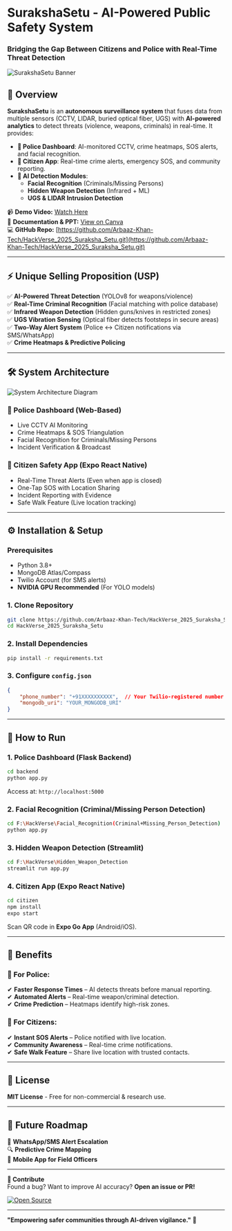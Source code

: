 # **SurakshaSetu - AI-Powered Public Safety System**  
### **Bridging the Gap Between Citizens and Police with Real-Time Threat Detection**  

![SurakshaSetu Banner](https://via.placeholder.com/1200x400?text=SurakshaSetu+-+AI+for+Public+Safety)  

## **🚀 Overview**  
**SurakshaSetu** is an **autonomous surveillance system** that fuses data from multiple sensors (CCTV, LIDAR, buried optical fiber, UGS) with **AI-powered analytics** to detect threats (violence, weapons, criminals) in real-time. It provides:  
- **👮 Police Dashboard**: AI-monitored CCTV, crime heatmaps, SOS alerts, and facial recognition.  
- **👥 Citizen App**: Real-time crime alerts, emergency SOS, and community reporting.  
- **🤖 AI Detection Modules**:  
  - **Facial Recognition** (Criminals/Missing Persons)  
  - **Hidden Weapon Detection** (Infrared + ML)  
  - **UGS & LIDAR Intrusion Detection**  

📹 **Demo Video:** [Watch Here](https://drive.google.com/file/d/1T77e_ZAXrupJhO2dTGwlxG-A8mNdjK5B/view?usp=sharing)  
📂 **Documentation & PPT:** [View on Canva](https://www.canva.com/design/DAGcJ-MxZ9Q/Cs8OkeK9EVkfnYHU87Dd6w/edit)  
💻 **GitHub Repo:** [https://github.com/Arbaaz-Khan-Tech/HackVerse_2025_Suraksha_Setu.git](https://github.com/Arbaaz-Khan-Tech/HackVerse_2025_Suraksha_Setu.git)  

---

## **⚡ Unique Selling Proposition (USP)**  
✅ **AI-Powered Threat Detection** (YOLOv8 for weapons/violence)  
✅ **Real-Time Criminal Recognition** (Facial matching with police database)  
✅ **Infrared Weapon Detection** (Hidden guns/knives in restricted zones)  
✅ **UGS Vibration Sensing** (Optical fiber detects footsteps in secure areas)  
✅ **Two-Way Alert System** (Police ↔ Citizen notifications via SMS/WhatsApp)  
✅ **Crime Heatmaps & Predictive Policing**  

---

## **🛠️ System Architecture**  
![System Architecture Diagram](https://via.placeholder.com/800x400?text=SurakshaSetu+System+Flow)  

### **👮 Police Dashboard (Web-Based)**  
- Live CCTV AI Monitoring  
- Crime Heatmaps & SOS Triangulation  
- Facial Recognition for Criminals/Missing Persons  
- Incident Verification & Broadcast  

### **👥 Citizen Safety App (Expo React Native)**  
- Real-Time Threat Alerts (Even when app is closed)  
- One-Tap SOS with Location Sharing  
- Incident Reporting with Evidence  
- Safe Walk Feature (Live location tracking)  

---

## **⚙️ Installation & Setup**  

### **Prerequisites**  
- Python 3.8+  
- MongoDB Atlas/Compass  
- Twilio Account (for SMS alerts)  
- **NVIDIA GPU Recommended** (For YOLO models)  

### **1. Clone Repository**  
```bash  
git clone https://github.com/Arbaaz-Khan-Tech/HackVerse_2025_Suraksha_Setu.git  
cd HackVerse_2025_Suraksha_Setu  
```  

### **2. Install Dependencies**  
```bash  
pip install -r requirements.txt  
```  

### **3. Configure `config.json`**  
```json  
{
    "phone_number": "+91XXXXXXXXXX",  // Your Twilio-registered number  
    "mongodb_uri": "YOUR_MONGODB_URI"  
}  
```  

---

## **🚀 How to Run**  

### **1. Police Dashboard (Flask Backend)**  
```bash  
cd backend  
python app.py  
```  
Access at: `http://localhost:5000`  

### **2. Facial Recognition (Criminal/Missing Person Detection)**  
```bash  
cd F:\HackVerse\Facial_Recognition(Criminal+Missing_Person_Detection)  
python app.py  
```  

### **3. Hidden Weapon Detection (Streamlit)**  
```bash  
cd F:\HackVerse\Hidden_Weapon_Detection  
streamlit run app.py  
```  

### **4. Citizen App (Expo React Native)**  
```bash  
cd citizen  
npm install  
expo start  
```  
Scan QR code in **Expo Go App** (Android/iOS).  

---

## **🌟 Benefits**  

### **👮 For Police:**  
✔ **Faster Response Times** – AI detects threats before manual reporting.  
✔ **Automated Alerts** – Real-time weapon/criminal detection.  
✔ **Crime Prediction** – Heatmaps identify high-risk zones.  

### **👥 For Citizens:**  
✔ **Instant SOS Alerts** – Police notified with live location.  
✔ **Community Awareness** – Real-time crime notifications.  
✔ **Safe Walk Feature** – Share live location with trusted contacts.  

---

## **📜 License**  
**MIT License** - Free for non-commercial & research use.  

---

## **🚀 Future Roadmap**  
📲 **WhatsApp/SMS Alert Escalation**  
🔍 **Predictive Crime Mapping**  
📱 **Mobile App for Field Officers**  

---

**🤝 Contribute**  
Found a bug? Want to improve AI accuracy? **Open an issue or PR!**  
 

[![Open Source](https://badges.frapsoft.com/os/v1/open-source.svg?v=103)](https://github.com/Arbaaz-Khan-Tech/HackVerse_2025_Suraksha_Setu)  

---  
**"Empowering safer communities through AI-driven vigilance."** 🚨
